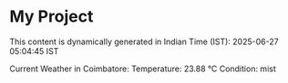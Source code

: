 # My Project

This content is dynamically generated in Indian Time (IST): 2025-06-27 05:04:45 IST


Current Weather in Coimbatore:
Temperature: 23.88 °C
Condition: mist
